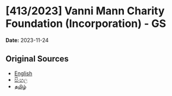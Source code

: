 # [413/2023] Vanni Mann Charity Foundation (Incorporation) - GS

**Date:** 2023-11-24

## Original Sources

- [English](https://documents.gov.lk/view/bills/2023/11/413-2023_E.pdf)
- [සිංහල](https://documents.gov.lk/view/bills/2023/11/413-2023_S.pdf)
- [தமிழ்](https://documents.gov.lk/view/bills/2023/11/413-2023_T.pdf)
